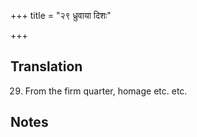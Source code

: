 +++
title = "२९ ध्रुवाया दिशः"

+++
## Translation
29. From the firm quarter, homage etc. etc.

## Notes

